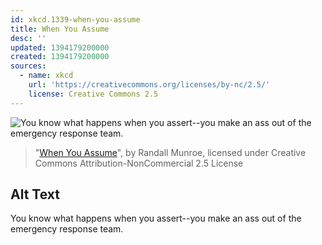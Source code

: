 ```yaml
---
id: xkcd.1339-when-you-assume
title: When You Assume
desc: ''
updated: 1394179200000
created: 1394179200000
sources:
  - name: xkcd
    url: 'https://creativecommons.org/licenses/by-nc/2.5/'
    license: Creative Commons 2.5
---
```

![You know what happens when you assert--you make an ass out of the emergency response team.](https://imgs.xkcd.com/comics/when_you_assume.png)
> "[When You Assume](https://xkcd.com/1339/)", by Randall Munroe, licensed under Creative Commons Attribution-NonCommercial 2.5 License

## Alt Text
You know what happens when you assert--you make an ass out of the emergency response team.
